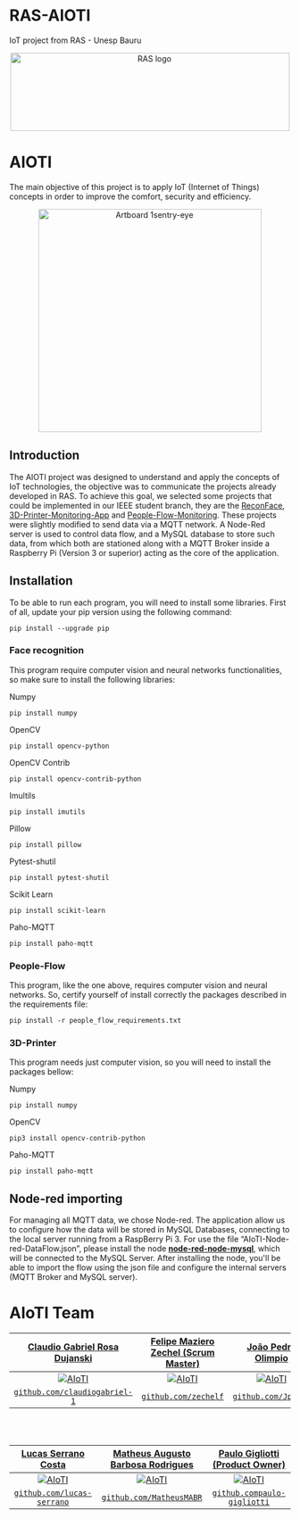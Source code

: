 # RAS-AIOTI
IoT project from RAS - Unesp Bauru

<p align="center">
  <a href="https://sites.google.com/unesp.br/rasunespbauru/home">
    <img src="https://user-images.githubusercontent.com/50799373/88114032-6396b280-cb89-11ea-9de9-656eb9bc2d31.png" alt="RAS logo" width="500" height="140">
  </a>
</p>

# AIOTI
The main objective of this project is to apply IoT (Internet of Things) concepts in order to improve the comfort, security and efficiency.

<p align="center">
<img width="400" alt="Artboard 1sentry-eye" src="https://drive.google.com/uc?id=1JNsbnh-6Kv8pHXiV7ynk6OVSnsXE5bV6">
</p>


## Introduction

The AIOTI project was designed to understand and apply the concepts of IoT technologies, the objective was to communicate the projects already developed in RAS. To achieve this goal, we selected some projects that could be implemented in our IEEE student branch, they are the [ReconFace](https://github.com/lucasrs21/ReconhecimentoFacial2), [3D-Printer-Monitoring-App](https://github.com/carloskadu/3D-Printer-Monitoring-App) and [People-Flow-Monitoring](https://github.com/FabricioAmoroso/People-Flow-Monitoring). These projects were slightly modified to send data via a MQTT network. A Node-Red server is used to control data flow, and a MySQL database to store such data, from which both are stationed along with a MQTT Broker inside a Raspberry Pi (Version 3 or superior) acting as the core of the application.

## Installation
To be able to run each program, you will need to install some libraries. First of all, update your pip version using the following command:
```
pip install --upgrade pip
```

### Face recognition

This program require computer vision and neural networks functionalities, so make sure to install the following libraries:

Numpy
```
pip install numpy
```

OpenCV
```
pip install opencv-python
```

OpenCV Contrib
```
pip install opencv-contrib-python
```

Imultils
```
pip install imutils
```

Pillow
```
pip install pillow
```

Pytest-shutil
```
pip install pytest-shutil
```

Scikit Learn
```
pip install scikit-learn
```

Paho-MQTT
```
pip install paho-mqtt
```


### People-Flow

This program, like the one above, requires computer vision and neural networks. So, certify yourself of install correctly the packages described in the requirements file:

```
pip install -r people_flow_requirements.txt
```

### 3D-Printer

This program needs just computer vision, so you will need to install the packages bellow:
 
Numpy
```
pip install numpy
```

OpenCV
```
pip3 install opencv-contrib-python
```

Paho-MQTT
```
pip install paho-mqtt
```

## Node-red importing

For managing all MQTT data, we chose Node-red. The application allow us to configure how the data will be stored in MySQL Databases, connecting to the local server running from a RaspBerry Pi 3.
For use the file “AIoTI-Node-red-DataFlow.json”, please install the node <a href="https://flows.nodered.org/node/node-red-node-mysql">**node-red-node-mysql**</a>, which will be connected to the MySQL Server. After installing the node, you'll be able to import the flow using the json file and configure the internal servers (MQTT Broker and MySQL server).


# AIoTI Team


| <a href="https://github.com/claudiogabriel-1" target="_blank">**Claudio Gabriel Rosa Dujanski**</a> | <a href="https://github.com/zechelf" target="_blank">**Felipe Maziero Zechel (Scrum Master)**</a> | <a href="https://github.com/JpZwAr" target="_blank">**João Pedro Olimpio**</a> |
| :---: |:---:| :---:|
| [![AIoTI](https://avatars.githubusercontent.com/u/72581866?v=4)](https://github.com/claudiogabriel-1)   | [![AIoTI](https://avatars.githubusercontent.com/u/51209420?v=4)](https://github.com/zechelf) | [![AIoTI](https://avatars.githubusercontent.com/u/54182167?v=4)](https://github.com/JpZwAr)  |
| <a href="https://github.com/claudiogabriel-1" target="_blank">`github.com/claudiogabriel-1`</a> | <a href="https://github.com/zechelf" target="_blank">`github.com/zechelf`</a> | <a href="https://github.com/JpZwAr" target="_blank">`github.com/JpZwAr`</a> |  
<br />
<br />

| <a href="https://github.com/lucas-serrano" target="_blank">**Lucas Serrano Costa**</a> | <a href="https://github.com/MatheusMABR" target="_blank">**Matheus Augusto Barbosa Rodrigues**</a> | <a href="https://github.com/paulo-gigliotti" target="_blank">**Paulo Gigliotti (Product Owner)**</a> |
| :---: |:---:| :---:|
| [![AIoTI](https://avatars.githubusercontent.com/u/72429343?v=4)](https://github.com/lucas-serrano)    | [![AIoTI](https://avatars.githubusercontent.com/u/55408283?v=4)](https://github.com/MatheusMABR) | [![AIoTI](https://avatars.githubusercontent.com/u/54952751?v=4)](https://github.com/paulo-gigliotti)  |
| <a href="https://github.com/lucas-serrano" target="_blank">`github.com/lucas-serrano`</a> | <a href="https://github.com/MatheusMABR" target="_blank">`github.com/MatheusMABR`</a> | <a href="https://github.com/paulo-gigliotti" target="_blank">`github.compaulo-gigliotti`</a> |
